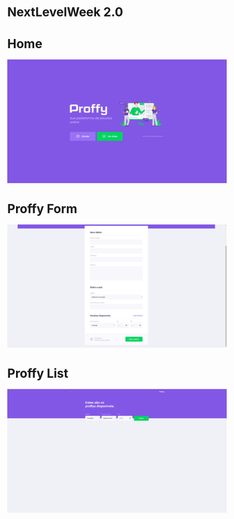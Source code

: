 # NextLevelWeek 2.0

# Home
![Proffy](https://github.com/DiegoSouza7/NextLevelWeek/blob/master/NextLevelWeek2/Proffy.png)

# Proffy Form
![ProffyForm](https://github.com/DiegoSouza7/NextLevelWeek/blob/master/NextLevelWeek2/ProffyForm.png)

# Proffy List
![ProffyList](https://github.com/DiegoSouza7/NextLevelWeek/blob/master/NextLevelWeek2/ProffyList.png)
